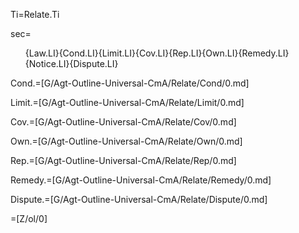 Ti=Relate.Ti

sec=<ol>{Law.LI}{Cond.LI}{Limit.LI}{Cov.LI}{Rep.LI}{Own.LI}{Remedy.LI}{Notice.LI}{Dispute.LI}</ol>

Cond.=[G/Agt-Outline-Universal-CmA/Relate/Cond/0.md]

Limit.=[G/Agt-Outline-Universal-CmA/Relate/Limit/0.md]

Cov.=[G/Agt-Outline-Universal-CmA/Relate/Cov/0.md]

Own.=[G/Agt-Outline-Universal-CmA/Relate/Own/0.md]

Rep.=[G/Agt-Outline-Universal-CmA/Relate/Rep/0.md]

Remedy.=[G/Agt-Outline-Universal-CmA/Relate/Remedy/0.md]

Dispute.=[G/Agt-Outline-Universal-CmA/Relate/Dispute/0.md]

=[Z/ol/0]
